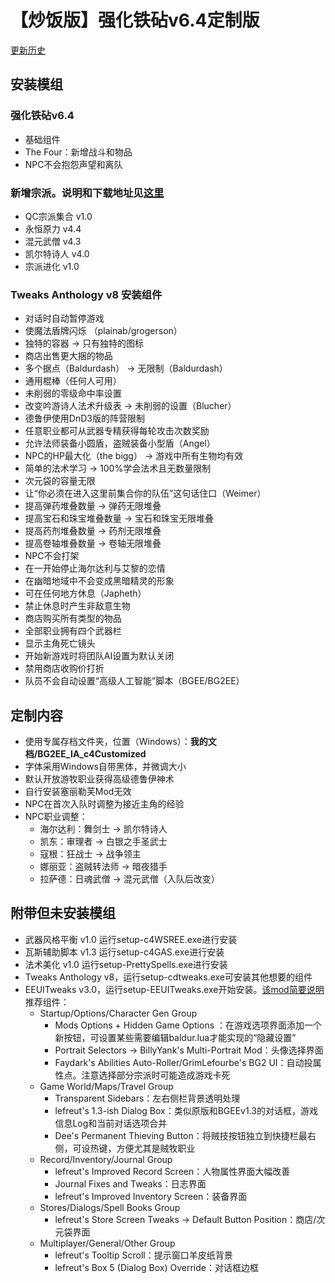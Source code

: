 # 【炒饭版】强化铁砧v6.4定制版
[更新历史](BG2EE_IA_c4Customize_Update.md)

## 安装模组

### 强化铁砧v6.4
- 基础组件
- The Four：新增战斗和物品
- NPC不会抱怨声望和离队

### 新增宗派。说明和下载地址见[这里](https://github.com/Sebastian-c4/mods_collection/blob/master/README.md)
- QC宗派集合 v1.0
- 永恒原力 v4.4
- 混元武僧 v4.3
- 凯尔特诗人 v4.0
- 宗派进化 v1.0
  
### Tweaks Anthology v8 安装组件
- 对话时自动暂停游戏
- 使魔法盾牌闪烁 （plainab/grogerson）
- 独特的容器 -> 只有独特的图标
- 商店出售更大捆的物品
- 多个据点（Baldurdash） -> 无限制（Baldurdash）
- 通用棍棒（任何人可用）
- 未削弱的零级命中率设置
- 改变吟游诗人法术升级表 -> 未削弱的设置（Blucher）
- 德鲁伊使用DnD3版的阵营限制
- 任意职业都可从武器专精获得每轮攻击次数奖励
- 允许法师装备小圆盾，盗贼装备小型盾（Angel）
- NPC的HP最大化（the bigg） -> 游戏中所有生物均有效
- 简单的法术学习 -> 100%学会法术且无数量限制
- 次元袋的容量无限
- 让“你必须在进入这里前集合你的队伍”这句话住口（Weimer）
- 提高弹药堆叠数量 -> 弹药无限堆叠
- 提高宝石和珠宝堆叠数量 -> 宝石和珠宝无限堆叠
- 提高药剂堆叠数量 -> 药剂无限堆叠
- 提高卷轴堆叠数量 -> 卷轴无限堆叠
- NPC不会打架
- 在一开始停止海尔达利与艾黎的恋情
- 在幽暗地域中不会变成黑暗精灵的形象
- 可在任何地方休息（Japheth）
- 禁止休息时产生非敌意生物
- 商店购买所有类型的物品
- 全部职业拥有四个武器栏
- 显示主角死亡镜头
- 开始新游戏时将团队AI设置为默认关闭
- 禁用商店收购价打折
- 队员不会自动设置“高级人工智能”脚本（BGEE/BG2EE）

## 定制内容
- 使用专属存档文件夹，位置（Windows）：**我的文档/BG2EE_IA_c4Customized**
- 字体采用Windows自带黑体，并微调大小
- 默认开放游牧职业获得高级德鲁伊神术
- 自行安装塞丽勒芙Mod无效
- NPC在首次入队时调整为接近主角的经验
- NPC职业调整：
  - 海尔达利：舞剑士 → 凯尔特诗人
  - 凯东：审理者 → 白银之手圣武士
  - 寇根：狂战士 → 战争领主
  - 娜丽亚：盗贼转法师 → 暗夜猎手
  - 拉萨德：日魂武僧 → 混元武僧（入队后改变）

## 附带但未安装模组
- 武器风格平衡 v1.0 运行setup-c4WSREE.exe进行安装
- 瓦斯辅助脚本 v1.3 运行setup-c4GAS.exe进行安装
- 法术美化 v1.0 运行setup-PrettySpells.exe进行安装
- Tweaks Anthology v8，运行setup-cdtweaks.exe可安装其他想要的组件
- EEUITweaks v3.0，运行setup-EEUITweaks.exe开始安装。[该mod简要说明](https://forums.beamdog.com/discussion/60717/mod-eeuitweaks-mod-collection-all-ee-v2-2-platforms/p1)  
  推荐组件：
  - Startup/Options/Character Gen Group
    - Mods Options + Hidden Game Options ：在游戏选项界面添加一个新按钮，可设置某些需要编辑baldur.lua才能实现的“隐藏设置”
    - Portrait Selectors -> BillyYank's Multi-Portrait Mod：头像选择界面
    - Faydark's Abilities Auto-Roller/GrimLefourbe's BG2 UI：自动投属性点。注意选择部分宗派时可能造成游戏卡死
  - Game World/Maps/Travel Group
    - Transparent Sidebars：左右侧栏背景透明处理
    - lefreut's 1.3-ish Dialog Box：类似原版和BGEEv1.3的对话框，游戏信息Log和当前对话选项合并
    - Dee's Permanent Thieving Button：将贼技按钮独立到快捷栏最右侧，可设热键，方便尤其是贼牧职业
  - Record/Inventory/Journal Group
    - lefreut's Improved Record Screen：人物属性界面大幅改善
    - Journal Fixes and Tweaks：日志界面
    - lefreut's Improved Inventory Screen：装备界面
  - Stores/Dialogs/Spell Books Group
    - lefreut's Store Screen Tweaks -> Default Button Position：商店/次元袋界面
  - Multiplayer/General/Other Group
    - lefreut's Tooltip Scroll：提示窗口羊皮纸背景
    - lefreut's Box 5 (Dialog Box) Override：对话框边框
